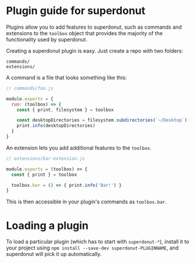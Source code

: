 # Plugin guide for superdonut

Plugins allow you to add features to superdonut, such as commands and
extensions to the `toolbox` object that provides the majority of the functionality
used by superdonut.

Creating a superdonut plugin is easy. Just create a repo with two folders:

```
commands/
extensions/
```

A command is a file that looks something like this:

```js
// commands/foo.js

module.exports = {
  run: (toolbox) => {
    const { print, filesystem } = toolbox

    const desktopDirectories = filesystem.subdirectories(`~/Desktop`)
    print.info(desktopDirectories)
  }
}
```

An extension lets you add additional features to the `toolbox`.

```js
// extensions/bar-extension.js

module.exports = (toolbox) => {
  const { print } = toolbox

  toolbox.bar = () => { print.info('Bar!') }
}
```

This is then accessible in your plugin's commands as `toolbox.bar`.

# Loading a plugin

To load a particular plugin (which has to start with `superdonut-*`),
install it to your project using `npm install --save-dev superdonut-PLUGINNAME`,
and superdonut will pick it up automatically.
